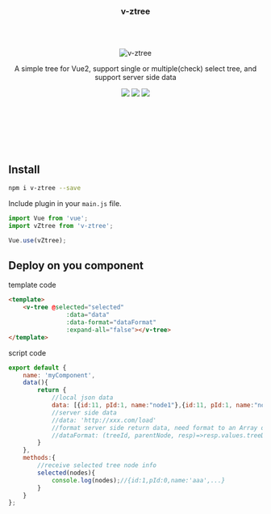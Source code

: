 <h3 align="center">v-ztree</h3>

<br><br>

<p align="center"><img src="https://terryz.github.io/image/v-ztree/v-ztree.png" alt="v-ztree"></p>

<p align="center">
A simple tree for Vue2, support single or multiple(check) select tree, and support server side data
</p>

<p align="center">
  <a href="https://www.npmjs.com/package/v-ztree"><img src="https://img.shields.io/npm/v/v-ztree.svg"></a>
  <a href="https://mit-license.org/"><img src="https://img.shields.io/badge/license-MIT-brightgreen.svg"></a>
  <a href="https://www.npmjs.com/package/v-ztree"><img src="https://img.shields.io/npm/dy/v-ztree.svg"></a>
</p>
<br><br><br><br><br>

## Install

``` bash
npm i v-ztree --save
```

Include plugin in your `main.js` file.

```js
import Vue from 'vue';
import vZtree from 'v-ztree';

Vue.use(vZtree);
```

## Deploy on you component

template code

```html
<template>
    <v-tree @selected="selected"
                :data="data"
                :data-format="dataFormat"
                :expand-all="false"></v-tree>
</template>
```

script code
```js
export default {
    name: 'myComponent',
    data(){
        return {
            //local json data
            data: [{id:11, pId:1, name:"node1"},{id:11, pId:1, name:"node1"},{...}],
            //server side data
            //data: 'http://xxx.com/load'
            //format server side return data, need format to an Array data type like local json data.
            //dataFormat: (treeId, parentNode, resp)=>resp.values.treeData
        }
    },
    methods:{
        //receive selected tree node info
        selected(nodes){
            console.log(nodes);//{id:1,pId:0,name:'aaa',...}
        }
    }
};
```
